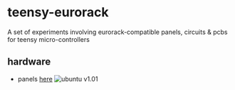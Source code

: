# teensy-eurorack

A set of experiments involving eurorack-compatible panels, circuits &amp; pcbs for teensy micro-controllers

## hardware
 * panels [here](/hardware/panels "eurorack panels")
 ![ubuntu v1.01](https://raw.githubusercontent.com/newdigate/teensy-eurorack/master/hardware/panels/Ubuntu/20hp-Ubuntu-instruments-number-one.svg?sanitize=true "ubuntu panel v1.01")

